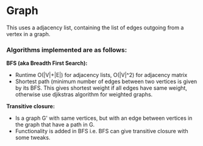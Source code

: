 
# Graph

This uses a adjacency list, containing the list of edges outgoing from a vertex in a graph.

### Algorithms implemented are as follows:

**BFS (aka Breadth First Search):**
- Runtime O(|V|+|E|) for adjacency lists, O(|V|^2) for adjacency matrix
- Shortest path (minimum number of edges between two vertices is given by its BFS. This gives shortest weight if all edges have same weight, otherwise use djikstras algorithm for weighted graphs.

**Transitive closure:**
- Is a graph G' with same vertices, but with an edge between vertices in the graph that have a path in G.
- Functionality is added in BFS i.e. BFS can give transitive closure with some tweaks.
